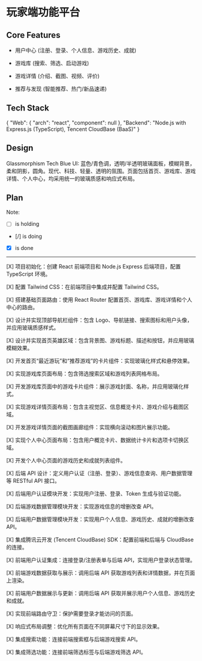 # 玩家端功能平台

## Core Features

- 用户中心 (注册、登录、个人信息、游戏历史、成就)

- 游戏库 (搜索、筛选、启动游戏)

- 游戏详情 (介绍、截图、视频、评价)

- 推荐与发现 (智能推荐、热门/新品速递)

## Tech Stack

{
  "Web": {
    "arch": "react",
    "component": null
  },
  "Backend": "Node.js with Express.js (TypeScript), Tencent CloudBase (BaaS)"
}

## Design

Glassmorphism Tech Blue UI: 蓝色/青色调，透明/半透明玻璃面板，模糊背景，柔和阴影，圆角。现代、科技、轻量、透明的氛围。页面包括首页、游戏库、游戏详情、个人中心，均采用统一的玻璃质感和响应式布局。

## Plan

Note: 

- [ ] is holding
- [/] is doing
- [X] is done

---

[X] 项目初始化：创建 React 前端项目和 Node.js Express 后端项目，配置 TypeScript 环境。

[X] 配置 Tailwind CSS：在前端项目中集成并配置 Tailwind CSS。

[X] 搭建基础页面路由：使用 React Router 配置首页、游戏库、游戏详情和个人中心的路由。

[X] 设计并实现顶部导航栏组件：包含 Logo、导航链接、搜索图标和用户头像，并应用玻璃质感样式。

[X] 设计并实现首页英雄区域：包含背景图、游戏标题、描述和按钮，并应用玻璃模糊效果。

[X] 开发首页“最近游玩”和“推荐游戏”的卡片组件：实现玻璃化样式和悬停效果。

[X] 实现游戏库页面布局：包含筛选搜索区域和游戏列表网格布局。

[X] 开发游戏库页面中的游戏卡片组件：展示游戏封面、名称，并应用玻璃化样式。

[X] 实现游戏详情页面布局：包含主视觉区、信息概览卡片、游戏介绍与截图区域。

[X] 开发游戏详情页面的截图画廊组件：实现横向滚动和图片展示功能。

[X] 实现个人中心页面布局：包含用户概览卡片、数据统计卡片和选项卡切换区域。

[X] 开发个人中心页面的游戏历史和成就列表组件。

[X] 后端 API 设计：定义用户认证（注册、登录）、游戏信息查询、用户数据管理等 RESTful API 接口。

[X] 后端用户认证模块开发：实现用户注册、登录、Token 生成与验证功能。

[X] 后端游戏数据管理模块开发：实现游戏信息的增删改查 API。

[X] 后端用户数据管理模块开发：实现用户个人信息、游戏历史、成就的增删改查 API。

[X] 集成腾讯云开发 (Tencent CloudBase) SDK：配置前端和后端与 CloudBase 的连接。

[X] 前端用户认证集成：连接登录/注册表单与后端 API，实现用户登录状态管理。

[X] 前端游戏数据获取与展示：调用后端 API 获取游戏列表和详情数据，并在页面上渲染。

[X] 前端用户数据展示与更新：调用后端 API 获取并展示用户个人信息、游戏历史和成就。

[X] 实现前端路由守卫：保护需要登录才能访问的页面。

[X] 响应式布局调整：优化所有页面在不同屏幕尺寸下的显示效果。

[X] 集成搜索功能：连接前端搜索框与后端游戏搜索 API。

[X] 集成筛选功能：连接前端筛选标签与后端游戏筛选 API。
